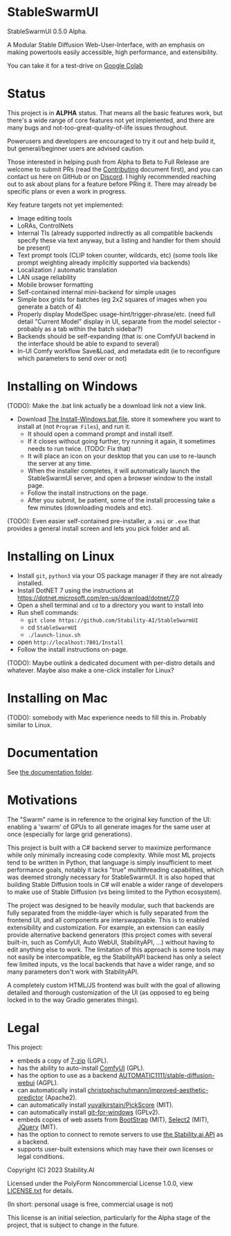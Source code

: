 # StableSwarmUI

StableSwarmUI 0.5.0 Alpha.

A Modular Stable Diffusion Web-User-Interface, with an emphasis on making powertools easily accessible, high performance, and extensibility.

You can take it for a test-drive on [Google Colab](https://colab.research.google.com/github/Stability-AI/StableSwarmUI/blob/main/colab/colab-notebook.ipynb)

# Status

This project is in **ALPHA** status. That means all the basic features work, but there's a wide range of core features not yet implemented, and there are many bugs and not-too-great-quality-of-life issues throughout.

Powerusers and developers are encouraged to try it out and help build it, but general/beginner users are advised caution.

Those interested in helping push from Alpha to Beta to Full Release are welcome to submit PRs (read the [Contributing](/CONTRIBUTING.md) document first), and you can contact us here on GitHub or on [Discord](https://discord.gg/stablediffusion). I highly recommended reaching out to ask about plans for a feature before PRing it. There may already be specific plans or even a work in progress.

Key feature targets not yet implemented:
- Image editing tools
- LoRAs, ControlNets
- Internal TIs (already supported indirectly as all compatible backends specify these via text anyway, but a listing and handler for them should be present)
- Text prompt tools (CLIP token counter, wildcards, etc) (some tools like prompt weighting already implicitly supported via backends)
- Localization / automatic translation
- LAN usage reliability
- Mobile browser formatting
- Self-contained internal mini-backend for simple usages
- Simple box grids for batches (eg 2x2 squares of images when you generate a batch of 4)
- Properly display ModelSpec usage-hint/trigger-phrase/etc. (need full detail "Current Model" display in UI, separate from the model selector - probably as a tab within the batch sidebar?)
- Backends should be self-expanding (that is: one ComfyUI backend in the interface should be able to expand to several)
- In-UI Comfy workflow Save&Load, and metadata edit (ie to reconfigure which parameters to send over or not)

# Installing on Windows

(TODO): Make the .bat link actually be a download link not a view link.

- Download [The Install-Windows.bat file](https://raw.githubusercontent.com/Stability-AI/StableSwarmUI/master/install-windows.bat), store it somewhere you want to install at (not `Program Files`), and run it.
    - It should open a command prompt and install itself.
    - If it closes without going further, try running it again, it sometimes needs to run twice. (TODO: Fix that)
    - It will place an icon on your desktop that you can use to re-launch the server at any time.
    - When the installer completes, it will automatically launch the StableSwarmUI server, and open a browser window to the install page.
    - Follow the install instructions on the page.
    - After you submit, be patient, some of the install processing take a few minutes (downloading models and etc).

(TODO): Even easier self-contained pre-installer, a `.msi` or `.exe` that provides a general install screen and lets you pick folder and all.

# Installing on Linux

- Install `git`, `python3` via your OS package manager if they are not already installed.
- Install DotNET 7 using the instructions at https://dotnet.microsoft.com/en-us/download/dotnet/7.0
- Open a shell terminal and `cd` to a directory you want to install into
- Run shell commands:
    - `git clone https://github.com/Stability-AI/StableSwarmUI`
    - cd `StableSwarmUI`
    - `./launch-linux.sh`
- open `http://localhost:7801/Install`
- Follow the install instructions on-page.

(TODO): Maybe outlink a dedicated document with per-distro details and whatever. Maybe also make a one-click installer for Linux?

# Installing on Mac

(TODO): somebody with Mac experience needs to fill this in. Probably similar to Linux.

# Documentation

See [the documentation folder](docs).

# Motivations

The "Swarm" name is in reference to the original key function of the UI: enabling a 'swarm' of GPUs to all generate images for the same user at once (especially for large grid generations).

This project is built with a C# backend server to maximize performance while only minimally increasing code complexity. While most ML projects tend to be written in Python, that language is simply insufficient to meet performance goals, notably it lacks "true" multithreading capabilities, which was deemed strongly necessary for StableSwarmUI. It is also hoped that building Stable Diffusion tools in C# will enable a wider range of developers to make use of Stable Diffusion (vs being limited to the Python ecosystem).

The project was designed to be heavily modular, such that backends are fully separated from the middle-layer which is fully separated from the frontend UI, and all components are interswappable. This is to enabled extensibility and customization. For example, an extension can easily provide alternative backend generators (this project comes with several built-in, such as ComfyUI, Auto WebUI, StabilityAPI, ...) without having to edit anything else to work. The limitation of this approach is some tools may not easily be intercompatible, eg the StabilityAPI backend has only a select few limited inputs, vs the local backends that have a wider range, and so many parameters don't work with StabilityAPI.

A completely custom HTML/JS frontend was built with the goal of allowing detailed and thorough customization of the UI (as opposed to eg being locked in to the way Gradio generates things).

# Legal

This project:
- embeds a copy of [7-zip](https://7-zip.org/download.html) (LGPL).
- has the ability to auto-install [ComfyUI](https://github.com/comfyanonymous/ComfyUI) (GPL).
- has the option to use as a backend [AUTOMATIC1111/stable-diffusion-webui](https://github.com/AUTOMATIC1111/stable-diffusion-webui) (AGPL).
- can automatically install [christophschuhmann/improved-aesthetic-predictor](https://github.com/christophschuhmann/improved-aesthetic-predictor) (Apache2).
- can automatically install [yuvalkirstain/PickScore](https://github.com/yuvalkirstain/PickScore) (MIT).
- can automatically install [git-for-windows](https://git-scm.com/download/win) (GPLv2).
- embeds copies of web assets from [BootStrap](https://getbootstrap.com/) (MIT), [Select2](https://select2.org/) (MIT), [JQuery](https://jquery.com/) (MIT).
- has the option to connect to remote servers to use [the Stability.ai API](https://dreamstudio.com/api/start/) as a backend.
- supports user-built extensions which may have their own licenses or legal conditions.

Copyright (C) 2023 Stability.AI

Licensed under the PolyForm Noncommercial License 1.0.0, view [LICENSE.txt](/LICENSE.txt) for details.

(In short: personal usage is free, commercial usage is not)

This license is an initial selection, particularly for the Alpha stage of the project, that is subject to change in the future.
